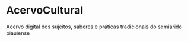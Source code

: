 # AcervoCultural
Acervo digital dos sujeitos, saberes e práticas tradicionais do semiárido piauiense
